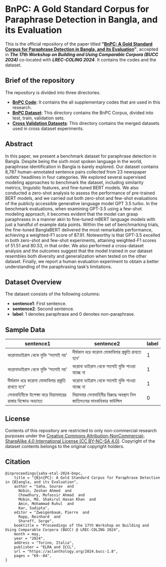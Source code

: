 # BnPC: A Gold Standard Corpus for Paraphrase Detection in Bangla, and its Evaluation

This is the official repository of the paper titled **"[BnPC: A Gold Standard Corpus for Paraphrase Detection in Bangla, and its Evaluation](https://aclanthology.org/2024.bucc-1.8/)"**, accepted in ***The 17th Workshop on Building and Using Comparable Corpora (BUCC 2024)*** co-located with ***LREC-COLING 2024***. It contains the codes and the dataset.

## Brief of the repository 
The repository is divided into three directories.
- [**BnPC Code**](https://github.com/Mufassir-Chowdhury/BnPC/tree/main/BnPC%20Code): It contains the all supplementary codes that are used in this research.
- [**BnPC Dataset**](https://github.com/Mufassir-Chowdhury/BnPC/tree/main/BnPC%20Dataset): This directory contains the BnPC Corpus, divided into test, train, validation sets.
- [**Cross Validation Datasets**](https://github.com/Mufassir-Chowdhury/BnPC/tree/main/Cross%20Validation%20Datasets): This directory contains the merged datasets used in cross dataset experiments.

## Abstract

In this paper, we present a benchmark dataset for paraphrase detection in Bangla. Despite being the sixth most spoken language in the world, paraphrase identification in Bangla is barely explored. Our dataset contains 8,787 human-annotated sentence pairs collected from 23 newspaper outlets’ headlines in four categories. We explored several supervised modeling approaches to benchmark the dataset, including similarity metrics, linguistic features, and fine-tuned BERT models. We also conducted a zero-shot analysis to assess the performance of pre-trained BERT models, and we carried out both zero-shot and few-shot evaluations of the publicly accessible generative language model GPT 3.5 turbo. In the benchmark evaluations, when examining GPT-3.5 using a few-shot modeling approach, it becomes evident that the model can grasp paraphrases in a manner akin to fine-tuned mBERT language models with just a handful of example data points. Within the set of benchmarking trials, the fine-tuned BanglaBERT delivered the most remarkable performance, achieving a weighted-F1 score of 87.91. Noteworthy is that GPT-3.5 excelled in both zero-shot and few-shot experiments, attaining weighted-F1 scores of 51.51 and 80.53, in that order. We also performed a cross-dataset analysis and the outcomes suggest that the model trained in our dataset resembles both diversity and generalization when tested on the other dataset. Finally, we report a human evaluation experiment to obtain a better understanding of the paraphrasing task’s limitations.

## Dataset Overview

The dataset consists of the following columns:
- **sentence1**: First sentence.
- **sentence2**: Second sentence.
- **label**: 1 denotes paraphrase and 0 denotes non-paraphrase.

## Sample Data

| sentence1       | sentence2 | label  |
|------------|-----|----------|
| করোনাভাইরাস থেকে মুক্তি ‘সহসাই নয়’   | দীর্ঘকাল ধরে করোনা মোকাবিলার প্রস্তুতি রাখতে হবে'  | 1      |
| করোনাভাইরাস থেকে মুক্তি ‘সহসাই নয়’ | করোনা ভাইরাস থেকে সহসাই মুক্তি পাওয়া যাচ্ছে না  | 1       |
| দীর্ঘকাল ধরে করোনা মোকাবিলার প্রস্তুতি রাখতে হবে'  | 	করোনা ভাইরাস থেকে সহসাই মুক্তি পাওয়া যাচ্ছে না  | 1   |
| সেনাবাহিনীকে উপেক্ষা করে মিয়ানমারের রাস্তায় বিক্ষোভ অব্যাহত   | মিয়ানমার সেনাবাহিনীর বিরুদ্ধে অবস্থান নিল জাতিসংঘের মানবাধিকার কাউন্সিল  | 0 |

## License
Contents of this repository are restricted to only non-commercial research purposes under the [Creative Commons Attribution-NonCommercial-ShareAlike 4.0 International License (CC BY-NC-SA 4.0)](https://creativecommons.org/licenses/by-nc-sa/4.0/). Copyright of the dataset contents belongs to the original copyright holders.

## Citation
```
@inproceedings{saha-etal-2024-bnpc,
    title = "{B}n{PC}: A Gold Standard Corpus for Paraphrase Detection in {B}angla, and its Evaluation",
    author = "Saha, Sourav  and
      Nobin, Zeshan Ahmed  and
      Chowdhury, Mufassir Ahmad  and
      Mobin, Md. Shakirul Hasan Khan  and
      Amin, Mohammad Ruhul  and
      Kar, Sudipta",
    editor = "Zweigenbaum, Pierre  and
      Rapp, Reinhard  and
      Sharoff, Serge",
    booktitle = "Proceedings of the 17th Workshop on Building and Using Comparable Corpora (BUCC) @ LREC-COLING 2024",
    month = may,
    year = "2024",
    address = "Torino, Italia",
    publisher = "ELRA and ICCL",
    url = "https://aclanthology.org/2024.bucc-1.8",
    pages = "69--84",
}
```
